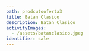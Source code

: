 ```yaml
---
path: prodcutooferta3
title: Batan Clasico
description: Batan Clasico
activityImages:
  - /assets/batanclasico.jpeg
identifier: sale
---
```


